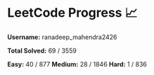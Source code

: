 # LeetCode Progress 📈
**Username:** ranadeep_mahendra2426

**Total Solved:** 69 / 3559

**Easy:** 40 / 877
**Medium:** 28 / 1846
**Hard:** 1 / 836
